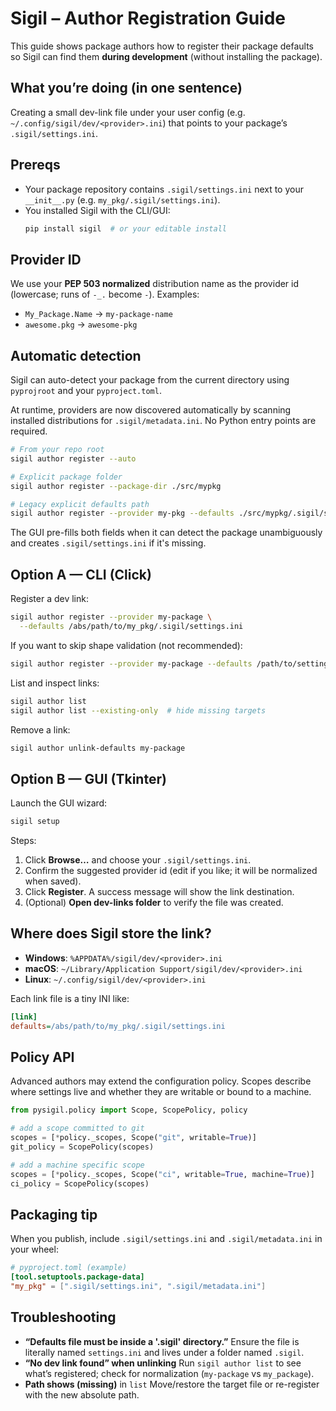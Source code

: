 # Sigil – Author Registration Guide

This guide shows package authors how to register their package defaults so Sigil can find them **during development** (without installing the package).

## What you’re doing (in one sentence)
Creating a small dev-link file under your user config (e.g. `~/.config/sigil/dev/<provider>.ini`) that points to your package’s `.sigil/settings.ini`.

## Prereqs
- Your package repository contains `.sigil/settings.ini` next to your `__init__.py` (e.g. `my_pkg/.sigil/settings.ini`).
- You installed Sigil with the CLI/GUI:
  ```bash
  pip install sigil  # or your editable install
  ```

## Provider ID

We use your **PEP 503 normalized** distribution name as the provider id (lowercase; runs of `-_.` become `-`). Examples:

* `My_Package.Name` → `my-package-name`
* `awesome.pkg` → `awesome-pkg`

## Automatic detection

Sigil can auto-detect your package from the current directory using
`pyprojroot` and your `pyproject.toml`.

At runtime, providers are now discovered automatically by scanning installed
distributions for `.sigil/metadata.ini`. No Python entry points are required.

```bash
# From your repo root
sigil author register --auto

# Explicit package folder
sigil author register --package-dir ./src/mypkg

# Legacy explicit defaults path
sigil author register --provider my-pkg --defaults ./src/mypkg/.sigil/settings.ini
```

The GUI pre-fills both fields when it can detect the package unambiguously and
creates `.sigil/settings.ini` if it's missing.

## Option A — CLI (Click)

Register a dev link:

```bash
sigil author register --provider my-package \
  --defaults /abs/path/to/my_pkg/.sigil/settings.ini
```

If you want to skip shape validation (not recommended):

```bash
sigil author register --provider my-package --defaults /path/to/settings.ini --no-validate
```

List and inspect links:

```bash
sigil author list
sigil author list --existing-only  # hide missing targets
```

Remove a link:

```bash
sigil author unlink-defaults my-package
```

## Option B — GUI (Tkinter)

Launch the GUI wizard:

```bash
sigil setup
```

Steps:

1. Click **Browse…** and choose your `.sigil/settings.ini`.
2. Confirm the suggested provider id (edit if you like; it will be normalized when saved).
3. Click **Register**. A success message will show the link destination.
4. (Optional) **Open dev-links folder** to verify the file was created.

## Where does Sigil store the link?

* **Windows**: `%APPDATA%/sigil/dev/<provider>.ini`
* **macOS**: `~/Library/Application Support/sigil/dev/<provider>.ini`
* **Linux**: `~/.config/sigil/dev/<provider>.ini`

Each link file is a tiny INI like:

```ini
[link]
defaults=/abs/path/to/my_pkg/.sigil/settings.ini
```

## Policy API

Advanced authors may extend the configuration policy.  Scopes describe
where settings live and whether they are writable or bound to a machine.

```python
from pysigil.policy import Scope, ScopePolicy, policy

# add a scope committed to git
scopes = [*policy._scopes, Scope("git", writable=True)]
git_policy = ScopePolicy(scopes)

# add a machine specific scope
scopes = [*policy._scopes, Scope("ci", writable=True, machine=True)]
ci_policy = ScopePolicy(scopes)
```

## Packaging tip

When you publish, include `.sigil/settings.ini` and `.sigil/metadata.ini` in your
wheel:

```toml
# pyproject.toml (example)
[tool.setuptools.package-data]
"my_pkg" = [".sigil/settings.ini", ".sigil/metadata.ini"]
```

## Troubleshooting

* **“Defaults file must be inside a '.sigil' directory.”**
  Ensure the file is literally named `settings.ini` and lives under a folder named `.sigil`.
* **“No dev link found” when unlinking**
  Run `sigil author list` to see what’s registered; check for normalization (`my-package` vs `my_package`).
* **Path shows (missing)** in `list`
  Move/restore the target file or re-register with the new absolute path.
